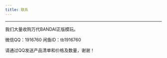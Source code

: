 ```yaml
---
title: 联系
---
```

<hr>
<p>我们大量收购万代BANDAI正版模玩。</p>
<p>微信QQ：1916760 闲鱼ID：tb1916760</p>
<p>请通过QQ发送产品清单和价格及数量，谢谢！</p>
